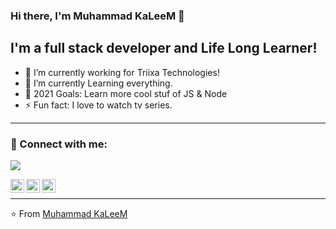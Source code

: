 ### Hi there, I'm Muhammad KaLeeM 👋


## I'm a full stack developer and Life Long Learner!
- 🔭 I’m currently working for Triixa Technologies!
- 🌱 I’m currently Learning everything.
- 🥅 2021 Goals: Learn more cool stuf of JS & Node
- ⚡ Fun fact: I love to  watch tv series.

---


### 🤝 Connect with me:
![](https://muhammadkaleem.me)

[<img align="left" alt="muhammad-kaleem | LinkedIn" width="22px" src="https://cdn.jsdelivr.net/npm/simple-icons@v3/icons/linkedin.svg"/>][linkedin]

[<img align="left" alt="muhammad-kaleem | Gmail" width="22px" src="https://cdn.jsdelivr.net/npm/simple-icons@v3/icons/gmail.svg"/>][gmail]

[<img align="left" alt="muhammad-kaleem | Twitter" width="22px" src="https://cdn.jsdelivr.net/npm/simple-icons@v3/icons/twitter.svg"/>][twitter]

<br>

---

[linkedin]: https://www.linkedin.com/in/muhammad-kaleem-603b0711a/
[gmail]: mailto:muhammadkaleem57@gmail.com
[twitter]: https://twitter.com/kaleem57s

⭐️ From [Muhammad KaLeeM](https://github.com/muhammadkaleem57)
